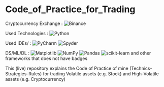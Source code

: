 # Code_of_Practice_for_Trading

Cryptocurrency Exchange : ![Binance](https://img.shields.io/badge/Binance-FCD535?style=for-the-badge&logo=binance&logoColor=white) 

Used Technologies : ![Python](https://img.shields.io/badge/python-3670A0?style=for-the-badge&logo=python&logoColor=ffdd54)

Used IDEs/ : ![PyCharm](https://img.shields.io/badge/pycharm-143?style=for-the-badge&logo=pycharm&logoColor=black&color=black&labelColor=green) ![Spyder](https://img.shields.io/badge/Spyder-838485?style=for-the-badge&logo=spyder%20ide&logoColor=maroon) 

DS/ML/DL : ![Matplotlib](https://img.shields.io/badge/Matplotlib-%23ffffff.svg?style=for-the-badge&logo=Matplotlib&logoColor=black) ![NumPy](https://img.shields.io/badge/numpy-%23013243.svg?style=for-the-badge&logo=numpy&logoColor=white) ![Pandas](https://img.shields.io/badge/pandas-%23150458.svg?style=for-the-badge&logo=pandas&logoColor=white) ![scikit-learn](https://img.shields.io/badge/scikit--learn-%23F7931E.svg?style=for-the-badge&logo=scikit-learn&logoColor=white) and other frameworks that does not have badges

This (live) repository explains the Code of Practice of mine (Technics-Strategies-Rules) for trading Volatile assets (e.g. Stock) and High-Volatile assets (e.g. Cryptocurrency) 
